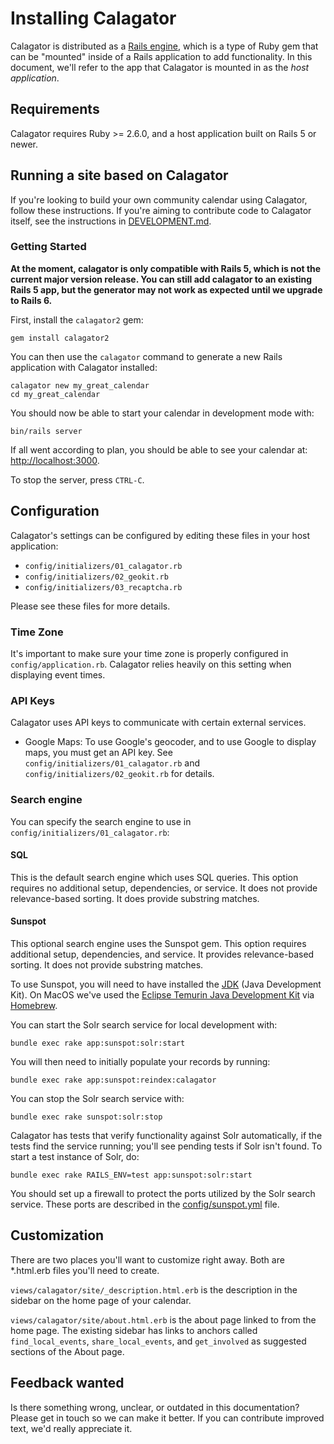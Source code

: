 # Installing Calagator

Calagator is distributed as a [Rails engine](http://guides.rubyonrails.org/engines.html), which is a type of Ruby gem that can be "mounted" inside of a Rails application to add functionality. In this document, we'll refer to the app that Calagator is mounted in as the *host application*.

## Requirements

Calagator requires Ruby >= 2.6.0, and a host application built on Rails 5 or newer.

## Running a site based on Calagator

If you're looking to build your own community calendar using Calagator, follow these instructions. If you're aiming to contribute code to Calagator itself, see the instructions in [DEVELOPMENT.md](https://github.com/calagator/calagator/blob/main/DEVELOPMENT.md).

### Getting Started

**At the moment, calagator is only compatible with Rails 5, which is not the current major version release. You can still add calagator to an existing Rails 5 app, but the generator may not work as expected until we upgrade to Rails 6.**

First, install the `calagator2` gem:

    gem install calagator2
    
You can then use the `calagator` command to generate a new Rails application with Calagator installed:

    calagator new my_great_calendar
    cd my_great_calendar

You should now be able to start your calendar in development mode with:

    bin/rails server

If all went according to plan, you should be able to see your calendar at: [http://localhost:3000](http://localhost:3000).

To stop the server, press `CTRL-C`.

## Configuration

Calagator's settings can be configured by editing these files in your host application:

* `config/initializers/01_calagator.rb`
* `config/initializers/02_geokit.rb`
* `config/initializers/03_recaptcha.rb`

Please see these files for more details.

### Time Zone

It's important to make sure your time zone is properly configured in `config/application.rb`. Calagator relies heavily on this setting when displaying event times.

### API Keys

Calagator uses API keys to communicate with certain external services.

* Google Maps: To use Google's geocoder, and to use Google to display maps, you must get an API key.  See `config/initializers/01_calagator.rb` and `config/initializers/02_geokit.rb` for details.

### Search engine

You can specify the search engine to use in `config/initializers/01_calagator.rb`:

#### SQL

This is the default search engine which uses SQL queries. This option requires no additional setup, dependencies, or service. It does not provide relevance-based sorting. It does provide substring matches.

#### Sunspot

This optional search engine uses the Sunspot gem. This option requires additional setup, dependencies, and service. It provides relevance-based sorting. It does not provide substring matches.

To use Sunspot, you will need to have installed the [JDK](https://www.oracle.com/java/technologies/downloads/) (Java Development Kit). On MacOS we've used the [Eclipse Temurin Java Development Kit](https://formulae.brew.sh/cask/temurin) via [Homebrew](https://brew.sh).

You can start the Solr search service for local development with:

    bundle exec rake app:sunspot:solr:start

You will then need to initially populate your records by running:

    bundle exec rake app:sunspot:reindex:calagator

You can stop the Solr search service with:

    bundle exec rake sunspot:solr:stop

Calagator has tests that verify functionality against Solr automatically, if the tests find the service running; you'll see pending tests if Solr isn't found. To start a test instance of Solr, do:

    bundle exec rake RAILS_ENV=test app:sunspot:solr:start

You should set up a firewall to protect the ports utilized by the Solr search service. These ports are described in the [config/sunspot.yml](config/sunspot.yml) file.

## Customization

There are two places you'll want to customize right away. Both are *.html.erb files you'll need to create.

`views/calagator/site/_description.html.erb` is the description in the sidebar on the home page of your calendar.

`views/calagator/site/about.html.erb` is the about page linked to from the home page. The existing sidebar has links to anchors called `find_local_events`, `share_local_events`, and `get_involved` as suggested sections of the About page.

<!--
**TODO: engine CSS and view overrides, variables.scss, config.scss(?)**
-->

Feedback wanted
---------------

Is there something wrong, unclear, or outdated in this documentation? Please get in touch so we can make it better. If you can contribute improved text, we'd really appreciate it.
